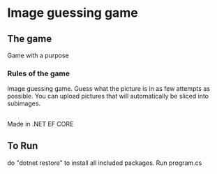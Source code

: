 # Image guessing game
## The game
Game with a purpose
### Rules of the game

Image guessing game.
Guess what the picture is in as few attempts as possible.
You can upload pictures that will automatically be sliced into subimages.

##
Made in .NET EF CORE
  
## To Run
do "dotnet restore" to install all included packages.
Run program.cs


